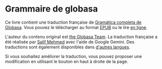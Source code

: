 # Grammaire de globasa

Ce livre contient une traduction française de [Gramática completa de Globasa](https://salif.github.io/gramati-fe-globasa/spa/).
Vous pouvez le télécharger au format [EPUB](Gramati_fe_Globasa_Mesi_11_2024_fr_gemini.epub)
ou le lire [en ligne](https://salif.github.io/gramati-fe-globasa/fr-gemini/).

L'auteur du contenu original est [the Globasa Team](https://globasa.net/).
La traduction française a été réalisée par [Salif Mehmed](https://salif.eu) avec l'aide de Google Gemini.
Des traductions sont également disponibles dans [d'autres langues](https://salif.github.io/gramati-fe-globasa/).

Si vous souhaitez améliorer la traduction, vous pouvez proposer une modification en utilisant le bouton en haut à droite de la page.

[^1]: Dans la mesure permise par la loi, les auteurs de ce livre renoncent à tous les droits d'auteur et droits voisins sur son contenu.
